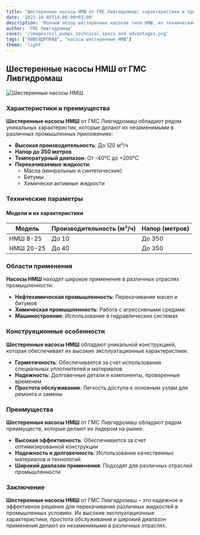 ```yaml
---
title: 'Шестеренные насосы НМШ от ГМС Ливгидромаш: характеристики и применение'
date: '2023-10-05T14:00:00+03:00'
description: 'Полный обзор шестеренных насосов типа НМШ, их технические параметры, области применения и преимущества.'
author: 'ГМС Ливгидромаш'
cover: '/images/oil_pumps_technical_specs_and_advantages.png'
tags: ["ЛИВГИДРОМАШ", "насосы шестеренные НМШ"]
theme: 'light'
---
```


## Шестеренные насосы НМШ от ГМС Ливгидромаш

![Шестеренные насосы НМШ](/images/oil_pumps_technical_specs_and_advantages.png)

### Характеристики и преимущества

**Шестеренные насосы НМШ** от ГМС Ливгидромаш обладают рядом уникальных характеристик, которые делают их незаменимыми в различных промышленных приложениях:

- **Высокая производительность**: До 120 м³/ч
- **Напор до 350 метров**
- **Температурный диапазон**: От -40°C до +200°C
- **Перекачиваемые жидкости**:
  - Масла (минральные и синтетические)
  - Битумы
  - Химически активные жидкости

### Технические параметры

#### Модели и их характеристики

| Модель | Производительность (м³/ч) | Напор (метров) |
|--------|--------------------------|---------------|
| НМШ 8-25  | До 10                   | До 350        |
| НМШ 20-25 | До 40                   | До 350        |

### Области применения

**Насосы НМШ** находят широкое применение в различных отраслях промышленности:

- **Нефтехимическая промышленность**: Перекачивание масел и битумов
- **Химическая промышленность**: Работа с агрессивными средами
- **Машиностроение**: Использование в гидравлических системах

### Конструкционные особенности

**Шестеренные насосы НМШ** обладают уникальной конструкцией, которая обеспечивает их высокие эксплуатационные характеристики:

- **Герметичность**: Обеспечивается за счет использования специальных уплотнителей и материалов
- **Надежность**: Долговечные детали и компоненты, проверенные временем
- **Простота обслуживания**: Легкость доступа к основным узлам для ремонта и замены

### Преимущества

**Шестеренные насосы НМШ** от ГМС Ливгидромаш обладают рядом преимуществ, которые делают их лидером на рынке:

- **Высокая эффективность**: Обеспечивается за счет оптимизированной конструкции
- **Надежность и долговечность**: Использование качественных материалов и технологий
- **Широкий диапазон применения**: Подходят для различных отраслей промышленности

### Заключение

**Шестеренные насосы НМШ** от ГМС Ливгидромаш – это надежное и эффективное решение для перекачивания различных жидкостей в промышленных условиях. Их высокие эксплуатационные характеристики, простота обслуживания и широкий диапазон применения делают их незаменимыми в различных отраслях.
